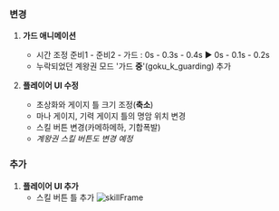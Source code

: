 ### 변경
1. **가드 애니메이션**
      - 시간 조정
      준비1 - 준비2 - 가드 : 0s - 0.3s - 0.4s ▶ 0s - 0.1s - 0.2s
      - 누락되었던 계왕권 모드 '가드 **중**'(goku_k_guarding) 추가

2. **플레이어 UI 수정**
      - 초상화와 게이지 틀 크기 조정(**축소**)
      - 마나 게이지, 기력 게이지 틀의 명암 위치 변경
      - 스킬 버튼 변경(카메하메하, 기합폭발)
      - *계왕권 스킬 버튼도 변경 예정*

### 추가
1. **플레이어 UI 추가**
      - 스킬 버튼 틀 추가 ![skillFrame](./20190914/skillFrame.png)

